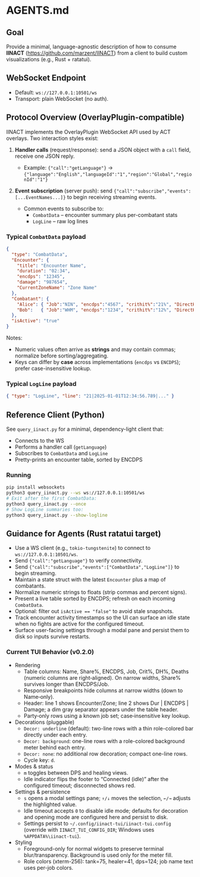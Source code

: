 # AGENTS.md

## Goal
Provide a minimal, language-agnostic description of how to consume **IINACT** (https://github.com/marzent/IINACT)
from a client to build custom visualizations (e.g., Rust + ratatui).

## WebSocket Endpoint
- Default: `ws://127.0.0.1:10501/ws`
- Transport: plain WebSocket (no auth).

## Protocol Overview (OverlayPlugin-compatible)
IINACT implements the OverlayPlugin WebSocket API used by ACT overlays.
Two interaction styles exist:

1. **Handler calls** (request/response): send a JSON object with a `call` field, receive one JSON reply.
   - Example: `{"call":"getLanguage"}` → `{"language":"English","languageId":"1","region":"Global","regionId":"1"}`

2. **Event subscription** (server push): send `{"call":"subscribe","events":[...EventNames...]}` to begin receiving streaming events.
   - Common events to subscribe to:
     - `CombatData` – encounter summary plus per-combatant stats
     - `LogLine` – raw log lines

### Typical `CombatData` payload
```json
{
  "type": "CombatData",
  "Encounter": {
    "title": "Encounter Name",
    "duration": "02:34",
    "encdps": "12345",
    "damage": "987654",
    "CurrentZoneName": "Zone Name"
  },
  "Combatant": {
    "Alice": { "Job":"NIN", "encdps":"4567", "crithit%":"21%", "DirectHit%":"28%", "deaths":"0" },
    "Bob":   { "Job":"WHM", "encdps":"1234", "crithit%":"12%", "DirectHit%":"5%",  "deaths":"1" }
  },
  "isActive": "true"
}
```
Notes:
- Numeric values often arrive as **strings** and may contain commas; normalize before sorting/aggregating.
- Keys can differ by **case** across implementations (`encdps` vs `ENCDPS`); prefer case-insensitive lookup.

### Typical `LogLine` payload
```json
{ "type": "LogLine", "line": "21|2025-01-01T12:34:56.789|..." }
```

## Reference Client (Python)
See `query_iinact.py` for a minimal, dependency-light client that:
- Connects to the WS
- Performs a handler call (`getLanguage`)
- Subscribes to `CombatData` and `LogLine`
- Pretty-prints an encounter table, sorted by ENCDPS

### Running
```bash
pip install websockets
python3 query_iinact.py --ws ws://127.0.0.1:10501/ws
# Exit after the first CombatData:
python3 query_iinact.py --once
# Show LogLine summaries too:
python3 query_iinact.py --show-logline
```

## Guidance for Agents (Rust ratatui target)
- Use a WS client (e.g., `tokio-tungstenite`) to connect to `ws://127.0.0.1:10501/ws`.
- Send `{"call":"getLanguage"}` to verify connectivity.
- Send `{"call":"subscribe","events":["CombatData","LogLine"]}` to begin streaming.
- Maintain a state struct with the latest `Encounter` plus a map of combatants.
- Normalize numeric strings to floats (strip commas and percent signs).
- Present a live table sorted by ENCDPS; refresh on each incoming `CombatData`.
- Optional: filter out `isActive == "false"` to avoid stale snapshots.
- Track encounter activity timestamps so the UI can surface an idle state when no fights are active for the configured timeout.
- Surface user-facing settings through a modal pane and persist them to disk so inputs survive restarts.

### Current TUI Behavior (v0.2.0)
- Rendering
  - Table columns: Name, Share%, ENCDPS, Job, Crit%, DH%, Deaths (numeric columns are right‑aligned). On narrow widths, Share% survives longer than ENCDPS/Job.
  - Responsive breakpoints hide columns at narrow widths (down to Name‑only).
  - Header: line 1 shows Encounter/Zone; line 2 shows Dur | ENCDPS | Damage; a dim gray separator appears under the table header.
  - Party‑only rows using a known job set; case‑insensitive key lookup.
- Decorations (pluggable)
  - `Decor: underline` (default): two-line rows with a thin role-colored bar directly under each entry.
  - `Decor: background`: one-line rows with a role-colored background meter behind each entry.
  - `Decor: none`: no additional row decoration; compact one-line rows.
  - Cycle key: `d`.
- Modes & status
  - `m` toggles between DPS and healing views.
  - Idle indicator flips the footer to “Connected (idle)” after the configured timeout; disconnected shows red.
- Settings & persistence
  - `s` opens a modal settings pane; `↑/↓` moves the selection, `←/→` adjusts the highlighted value.
  - Idle timeout accepts `0` to disable idle mode; defaults for decoration and opening mode are configured here and persist to disk.
  - Settings persist to `~/.config/iinact-tui/iinact-tui.config` (override with `IINACT_TUI_CONFIG_DIR`; Windows uses `%APPDATA%\iinact-tui`).
- Styling
  - Foreground-only for normal widgets to preserve terminal blur/transparency. Background is used only for the meter fill.
  - Role colors (xterm-256): tank=75, healer=41, dps=124; job name text uses per-job colors.
